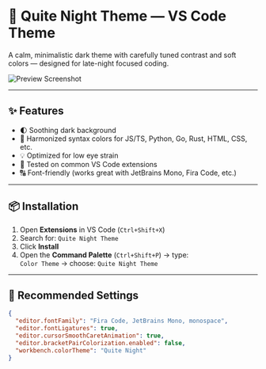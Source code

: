 # 🌙 Quite Night Theme — VS Code Theme

A calm, minimalistic dark theme with carefully tuned contrast and soft colors — designed for late-night focused coding.

![Preview Screenshot](https://raw.githubusercontent.com/cdxy1/quite-night-theme/refs/heads/main/screenshots/quite_night_py.png)

---

## ✨ Features

- 🌓 Soothing dark background
- 🎨 Harmonized syntax colors for JS/TS, Python, Go, Rust, HTML, CSS, etc.
- 💡 Optimized for low eye strain
- 🧪 Tested on common VS Code extensions
- 🔠 Font-friendly (works great with JetBrains Mono, Fira Code, etc.)

---

## 📦 Installation

1. Open **Extensions** in VS Code (`Ctrl+Shift+X`)
2. Search for: `Quite Night Theme`
3. Click **Install**
4. Open the **Command Palette** (`Ctrl+Shift+P`) → type:  
   `Color Theme` → choose: `Quite Night Theme`

---

## 🧪 Recommended Settings

```json
{
  "editor.fontFamily": "Fira Code, JetBrains Mono, monospace",
  "editor.fontLigatures": true,
  "editor.cursorSmoothCaretAnimation": true,
  "editor.bracketPairColorization.enabled": false,
  "workbench.colorTheme": "Quite Night"
}
